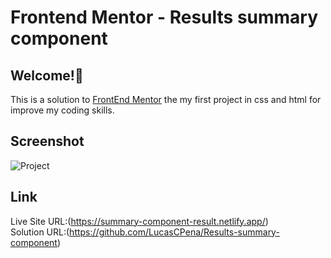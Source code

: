 # Frontend Mentor - Results summary component

## Welcome!👋
This is a solution to [FrontEnd Mentor](https://www.frontendmentor.io/challenges/results-summary-component-CE_K6s0maV)  the my first project in css and html for improve my coding skills.

## Screenshot
![Project](https://github.com/LucasCPena/Results-summary-component/assets/79058932/1175a26b-9a67-4af1-ad0b-4ce462e06258)

## Link
Live Site URL:(https://summary-component-result.netlify.app/) <br/>
Solution URL:(https://github.com/LucasCPena/Results-summary-component)

